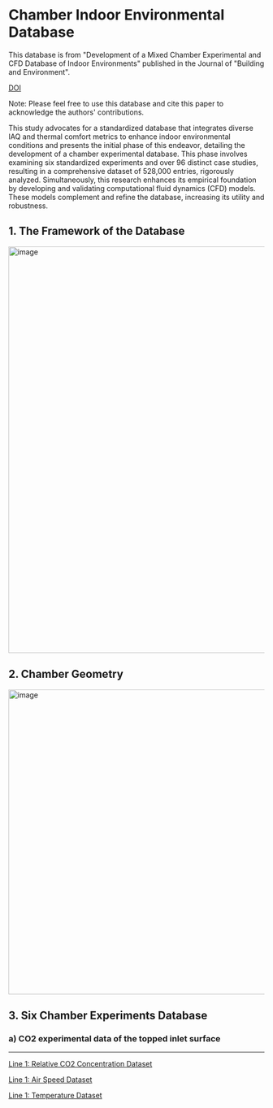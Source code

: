 # Chamber Indoor Environmental Database
This database is from "Development of a Mixed Chamber Experimental and CFD Database of Indoor Environments" published in the Journal of "Building and Environment". 

[DOI](https://doi.org/10.1016/j.buildenv.2024.111931)

Note: Please feel free to use this database and cite this paper to acknowledge the authors' contributions.

This study advocates for a standardized database that integrates diverse IAQ and thermal comfort metrics to enhance indoor environmental conditions and presents the initial phase of this endeavor, detailing the development of a chamber experimental database. This phase involves examining six standardized experiments and over 96 distinct case studies, resulting in a comprehensive dataset of 528,000 entries, rigorously analyzed. Simultaneously, this research enhances its empirical foundation by developing and validating computational fluid dynamics (CFD) models. These models complement and refine the database, increasing its utility and robustness.

## 1. The Framework of the Database
<img width="800" alt="image" src="https://github.com/user-attachments/assets/5f81599f-4c26-479a-a520-058d4422a885">

## 2. Chamber Geometry
<img width="600" alt="image" src="https://github.com/user-attachments/assets/80a07810-058a-490e-93cd-22b9cf201ae4">

## 3. Six Chamber Experiments Database
### a) CO2 experimental data of the topped inlet surface
-------------------
[Line 1: Relative CO2 Concentration Dataset](https://github.com/xiaopinggaililu/Chamber-Database/tree/0e9c1e15864d73a47c18676aae7ea333d27384f3/Top%20Inlet%20CO2%20Experiment)

[Line 1: Air Speed Dataset](https://github.com/xiaopinggaililu/Chamber-Database/tree/aac8ed534ba35dca27a3c9c2517fc3b38ab9b83c/Top%20Inlet%20CO2%20Experiment)

[Line 1: Temperature Dataset](https://github.com/xiaopinggaililu/Chamber-Database/tree/a8e3891cad1fb195c1781d15ba1c5edf4fe93a23/Top%20Inlet%20CO2%20Experiment)

